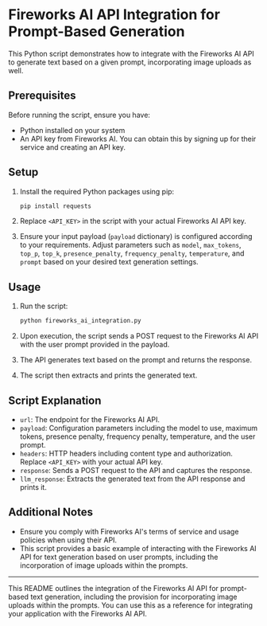 # Fireworks AI API Integration for Prompt-Based Generation

This Python script demonstrates how to integrate with the Fireworks AI API to generate text based on a given prompt, incorporating image uploads as well.

## Prerequisites

Before running the script, ensure you have:

- Python installed on your system
- An API key from Fireworks AI. You can obtain this by signing up for their service and creating an API key.

## Setup

1. Install the required Python packages using pip:
    ```bash
    pip install requests
    ```

2. Replace `<API_KEY>` in the script with your actual Fireworks AI API key.

3. Ensure your input payload (`payload` dictionary) is configured according to your requirements. Adjust parameters such as `model`, `max_tokens`, `top_p`, `top_k`, `presence_penalty`, `frequency_penalty`, `temperature`, and `prompt` based on your desired text generation settings.

## Usage

1. Run the script:
    ```bash
    python fireworks_ai_integration.py
    ```

2. Upon execution, the script sends a POST request to the Fireworks AI API with the user prompt provided in the payload.

3. The API generates text based on the prompt and returns the response.

4. The script then extracts and prints the generated text.

## Script Explanation

- `url`: The endpoint for the Fireworks AI API.
- `payload`: Configuration parameters including the model to use, maximum tokens, presence penalty, frequency penalty, temperature, and the user prompt.
- `headers`: HTTP headers including content type and authorization. Replace `<API_KEY>` with your actual API key.
- `response`: Sends a POST request to the API and captures the response.
- `llm_response`: Extracts the generated text from the API response and prints it.

## Additional Notes

- Ensure you comply with Fireworks AI's terms of service and usage policies when using their API.
- This script provides a basic example of interacting with the Fireworks AI API for text generation based on user prompts, including the incorporation of image uploads within the prompts.

--- 

This README outlines the integration of the Fireworks AI API for prompt-based text generation, including the provision for incorporating image uploads within the prompts. You can use this as a reference for integrating your application with the Fireworks AI API.
